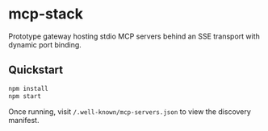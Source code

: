 # mcp-stack

Prototype gateway hosting stdio MCP servers behind an SSE transport with dynamic port binding.

## Quickstart

```sh
npm install
npm start
```

Once running, visit `/.well-known/mcp-servers.json` to view the discovery manifest.
